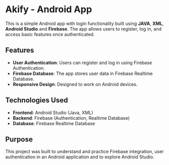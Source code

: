 # Akify - Android App

This is a simple Android app with login functionality built using **JAVA**, **XML**,  **Android Studio** and **Firebase**. The app allows users to register, log in, and access basic features once authenticated.

## Features

- **User Authentication**: Users can register and log in using Firebase Authentication.
- **Firebase Database**: The app stores user data in Firebase Realtime Database.
- **Responsive Design**: Designed to work on Android devices.

## Technologies Used

- **Frontend**: Android Studio (Java, XML)
- **Backend**: Firebase (Authentication, Realtime Database)
- **Database**: Firebase Realtime Database

## Purpose

This project was built to understand and practice Firebase integration, user authentication in an Android application and to explore Android Studio.

